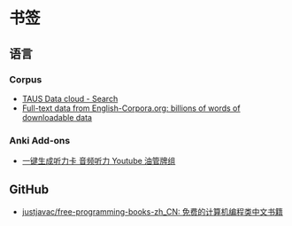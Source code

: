 # 书签

## 语言

### Corpus

- [TAUS Data cloud - Search](https://data-app.taus.net/)
- [Full-text data from English-Corpora.org: billions of words of downloadable data](https://www.corpusdata.org/)

### Anki Add-ons

- [一键生成听力卡 音频听力 Youtube 油管牌组](https://www.ankitube.com/)

## GitHub

- [justjavac/free-programming-books-zh_CN: 免费的计算机编程类中文书籍](https://github.com/justjavac/free-programming-books-zh_CN)
